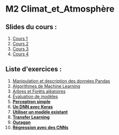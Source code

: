 # M2 Climat_et_Atmosphère

## Slides du cours : 
1. [Cours 1](https://github.com/lsteffenel/M2Atmo_et_Climat/blob/main/Cours1_CLIMAT_2025.pdf)
2. [Cours 2](https://github.com/lsteffenel/M2Atmo_et_Climat/blob/main/Cours2_CLIMAT_2025.pdf)
3. [Cours 3](https://github.com/lsteffenel/M2Atmo_et_Climat/blob/main/Cours3_CLIMAT_2025.pdf)
4. [Cours 4](https://github.com/lsteffenel/M2Atmo_et_Climat/blob/main/Cours4_CLIMAT_2025.pdf)

## Liste d'exercices :
1. [Manipulation et description des données Pandas](https://colab.research.google.com/github/lsteffenel/M2Atmo_et_Climat/blob/main/01-Manipulation%20et%20description%20des%20donnees.ipynb)
2. [Algorithmes de Machine Learning](https://colab.research.google.com/github/lsteffenel/M2Atmo_et_Climat/blob/main/02-Algorithmes%20de%20machine%20learning.ipynb)
3. [Arbres et Forêts aléatoires](https://colab.research.google.com/github/lsteffenel/M2Atmo_et_Climat/blob/main/03-Arbres%20et%20Forets%20aleatoires-2025.ipynb)
4. [Évaluation de modèles](https://colab.research.google.com/github/lsteffenel/M2Atmo_et_Climat/blob/main/04-Evaluation%20des%20modeles.ipynb)
6. **[Perceptron simple](https://colab.research.google.com/github/lsteffenel/M2Atmo_et_Climat/blob/main/06-Simple-Perceptron.ipynb)**
7. **[Un DNN avec Keras](https://colab.research.google.com/github/lsteffenel/M2Atmo_et_Climat/blob/main/07-MNIST_DNN_avec_Keras.ipynb)**
8. **[Utiliser un modèle existant](https://colab.research.google.com/github/lsteffenel/M2Atmo_et_Climat/blob/main/10-Utiliser_un_modele_existant.ipynb)**
9. **[Transfer Learning](https://colab.research.google.com/github/lsteffenel/M2Atmo_et_Climat/blob/main/11-Transfer_learning.ipynb)**
10. **[Ouragan](https://colab.research.google.com/github/lsteffenel/M2Atmo_et_Climat/blob/main/08_Ouragan.ipynb)**
11. **[Régression avec des CNNs](https://colab.research.google.com/github/lsteffenel/M2Atmo_et_Climat/blob/main/07b-MNIST_regression_avec_Keras.ipynb)**
   
